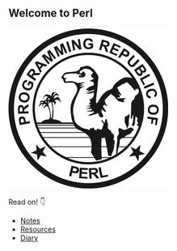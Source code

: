 ## **Welcome to Perl**

[![Perl Logo](./Perl_language_logo.png)](http://www.perl.org)

Read on! 👇

- [Notes](./NOTES.md)
- [Resources](./RESOURCES.md)
- [Diary](./DIARY.md)


